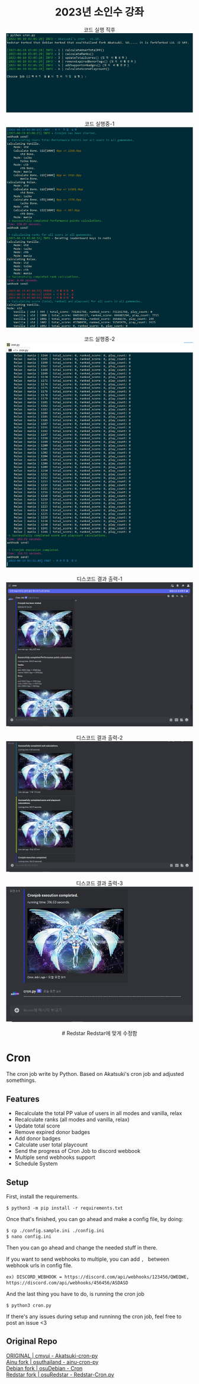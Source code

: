 <h1 align="center">
    2023년 소인수 강좌
</h1>

<p align="center">
    <a>코드 실행 직후</a>
    <img src="https://github.com/osuRedstar/Redstar-Cron.py/blob/seongpo.s210189/img/1.코드실행%20직후.png"/>
    <br>
    <br>
    <a>코드 실행중-1</a>
    <img src="https://github.com/osuRedstar/Redstar-Cron.py/blob/seongpo.s210189/img/2.코드%20실행중-1.png"/>
    <br>
    <br>
    <a>코드 실행중-2</a>
    <img src="https://github.com/osuRedstar/Redstar-Cron.py/blob/seongpo.s210189/img/3.코드%20실행중-2.png"/>
    <br>
    <br>
    <a>디스코드 결과 출력-1</a>
    <img src="https://github.com/osuRedstar/Redstar-Cron.py/blob/seongpo.s210189/img/4.디스코드%20결과%20출력-1.png"/>
    <br>
    <br>
    <a>디스코드 결과 출력-2</a>
    <img src="https://github.com/osuRedstar/Redstar-Cron.py/blob/seongpo.s210189/img/5.디스코드%20결과%20출력-2.png"/>
    <br>
    <br>
    <a>디스코드 결과 출력-3</a>
    <img src="https://github.com/osuRedstar/Redstar-Cron.py/blob/seongpo.s210189/img/6.디스코드%20결과%20출력-3.png"/>
    <br>
    <br>
</ps>
# Redstar
Redstar에 맞게 수정함

# Cron
The cron job write by Python. Based on Akatsuki's cron job and adjusted somethings.


## Features
+ Recalculate the total PP value of users in all modes and vanilla, relax
+ Recalculate ranks (all modes and vanilla, relax)
+ Update total score
+ Remove expired donor badges
+ Add donor badges
+ Calculate user total playcount
+ Send the progress of Cron Job to discord webbook
+ Multiple send webhooks support
+ Schedule System


## Setup
First, install the requirements.
```
$ python3 -m pip install -r requirements.txt
```
Once that's finished, you can go ahead and make a config file, by doing:
```
$ cp ./config.sample.ini ./config.ini
$ nano config.ini
```
Then you can go ahead and change the needed stuff in there.

If you want to send webhooks to multiple, you can add `, `   between webhook urls in config file.
```
ex) DISCORD_WEBHOOK = https://discord.com/api/webhooks/123456/QWEQWE, https://discord.com/api/webhooks/456456/ASDASD
```


And the last thing you have to do, is running the cron job
```
$ python3 cron.py
```

If there's any issues during setup and runninng the cron job, feel free to post an issue <3

## Original Repo
[ORIGINAL | cmyui - Akatsuki-cron-py](https://github.com/cmyui/Akatsuki-cron-py) \
[Ainu fork | osuthailand - ainu-cron-py](https://github.com/osuthailand/ainu-cron-py) \
[Debian fork | osuDebian - Cron](https://github.com/osuDebian/Cron) \
[Redstar fork | osuRedstar - Redstar-Cron.py](https://github.com/osuRedstar/Redstar-Cron.py)
